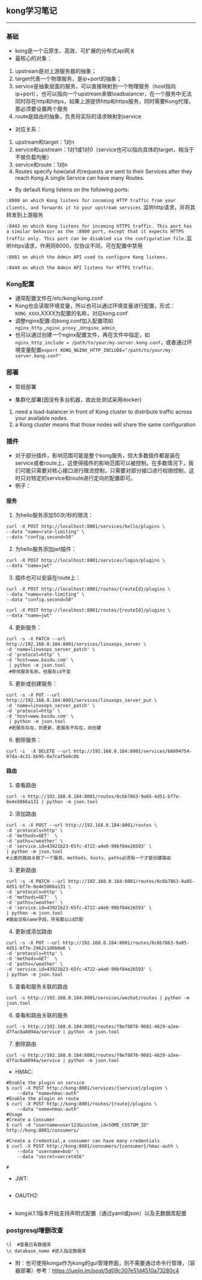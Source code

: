 ## kong学习笔记
---
### 基础
- kong是一个云原生、高效、可扩展的分布式api网关
- 最核心的对象：
1. upstream是对上游服务器的抽象；
2. target代表一个物理服务，是ip+port的抽象；
3. service是抽象层面的服务，可以直接映射到一个物理服务（host指向ip+port），也可以指向一个upstream来做loadbalancer，在一个服务中无法同时存在http和https，如果上游提供http和https服务，同时需要Kong代理，那必须要设置两个服务
4. route是路由的抽象，负责将实际的请求映射到service
- 对应关系：
1. upstream和target：1对n
2. service和upstream：1对1或1对0（service也可以指向具体的target，相当于不做负载均衡）
3. service和route：1对n
4. Routes specify how(and if)requests are sent to their Services after they reach Kong.A single Service can have many Routes.
- By default Kong listens on the following ports:

`:8000 on which Kong listens for incoming HTTP traffic from your clients, and forwards it to your upstream services.`监听http请求，并将其转发到上游服务

`:8443 on which Kong listens for incoming HTTPS traffic. This port has a similar behavior as the :8000 port, except that it expects HTTPS traffic only. This port can be disabled via the configuration file.`监听https请求，作用同8000，仅协议不同，可在配置中禁用

`:8001 on which the Admin API used to configure Kong listens.`

`:8444 on which the Admin API listens for HTTPS traffic.`
### Kong配置
- 通常配置文件在/etc/kong/kong.conf
- Kong也会读取环境变量，所以也可以通过环境变量进行配置，形式：`KONG_XXXX`,XXXX为配置的名称，对应kong.conf
- 调整nginx配置:向kong.conf加入配置项如`nginx_http_`,`nginx_proxy_`,or`nginx_admin_`
- 也可以通过创建一个nginx配置文件，再在文件中指定，如`nginx_http_include = /path/to/your/my-server.kong.conf`，或者通过环境变量配置`export KONG_NGINX_HTTP_INCLUDE="/path/to/your/my-server.kong.conf"`

### 部署
- 常规部署

- 集群化部署(因没有多台机器，故此处测试采用docker)
1. need a load-balancer in front of Kong cluster to distribute traffic across your available nodes.
2. a Kong cluster means that those nodes will share the same configuration
### 插件
- 对于部分插件，影响范围可能是整个kong服务，但大多数插件都是装在service或者route上，这使得插件的影响范围可以被控制。在多数情况下，我们可能只需要对核心接口进行限流控制，只需要对部分接口进行权限控制，这时只对特定的service和route进行定向的配置即可。
- 例子：
#### 服务
1. 为hello服务添加50次/秒的限流：
```
curl -X POST http://localhost:8001/services/hello/plugins \
--data "name=rate-limiting" \
--data "config.second=50"
```
2. 为hello服务添加jwt插件：
```
curl -X POST http://localhost:8001/services/login/plugins \
--data "name=jwt"
```
3. 插件也可以安装在route上：
```
curl -X POST http://localhost:8001/routes/{routeId}/plugins \
--data "name=rate-limiting" \
--data "config.second=50"

curl -X POST http://localhost:8001/routes/{routeId}/plugins \
--data "name=jwt"
```
4. 更新服务：
```
curl -s -X PATCH --url http://192.168.0.184:8001/services/linuxops_server \
-d 'name=linuxops_server_patch' \
-d 'protocol=http' \
-d 'host=www.baidu.com' \
 | python -m json.tool
 #修改服务名称，但服务id不变
```
5. 更新或创建服务：
```
curl -s -X PUT --url http://192.168.0.184:8001/services/linuxops_server_put \
-d 'name=linuxops_server_patch' \
-d 'protocol=http' \
-d 'host=www.baidu.com' \
 | python -m json.tool
 #若服务存在，则更新，若服务不存在，则创建
 ```
 6. 删除服务：
 ```
 curl -i  -X DELETE --url http://192.168.0.184:8001/services/b6094754-07da-4c31-bb95-0a7caf5e6c0b
 ```
 #### 路由
 1. 查看路由
 ```
 curl -s http://192.168.0.184:8001/routes/6c6b7863-9a05-4d51-bf7e-8e4e5866a131 | python -m json.tool
 ```
 2. 添加路由
 ```
 curl -s -X POST --url http://192.168.0.184:8001/routes \
-d 'protocols=http' \
-d 'methods=GET'  \
-d 'paths=/weather' \
-d 'service.id=43921b23-65fc-4722-a4e0-99bf84e26593' \
| python -m json.tool
#上面的路由关联了一个服务，methods、hosts、paths必须有一个才能创建路由
 ```
 3. 更新路由
 ```
 curl -s -X PATCH --url http://192.168.0.184:8001/routes/6c6b7863-9a05-4d51-bf7e-8e4e5866a131 \
-d 'protocols=http' \
-d 'methods=GET'  \
-d 'paths=/weather' \
-d 'service.id=43921b23-65fc-4722-a4e0-99bf84e26593' \
| python -m json.tool
#路由没有name字段，所有都以id匹配
 ```
 4. 更新或添加路由
 ```
 curl -s -X PUT --url http://192.168.0.184:8001/routes/6c6b7863-9a05-4d51-bf7e-2962c1d6b0e6 \
-d 'protocols=http' \
-d 'methods=GET'  \
-d 'paths=/weather' \
-d 'service.id=43921b23-65fc-4722-a4e0-99bf84e26593' \
| python -m json.tool
 ```
 5. 查看和服务关联的路由
 ```
 curl -s http://192.168.0.184:8001/services/wechat/routes | python -m json.tool
 ```
 6. 查看和路由关联的服务
 ```
 curl -s http://192.168.0.184:8001/routes/f8ef8876-9681-4629-a2ee-d7fac8a8094a/service | python -m json.tool
 ```
 7. 删除路由
 ```
 curl -s http://192.168.0.184:8001/routes/f8ef8876-9681-4629-a2ee-d7fac8a8094a/service | python -m json.tool
 ```
- HMAC:
```
#Enable the plugin on service
$ curl -X POST http://kong:8001/services/{service}/plugins \
    --data "name=hmac-auth" 
#Enable the plugin on route
$ curl -X POST http://kong:8001/routes/{route}/plugins \
    --data "name=hmac-auth"
#Usage
#Create a Consumer
$ curl -d "username=user123&custom_id=SOME_CUSTOM_ID" http://kong:8001/consumers/

#Create a Credential,a consumer can have many credentials
$ curl -X POST http://kong:8001/consumers/{consumer}/hmac-auth \
    --data "username=bob" \
    --data "secret=secret456"
    
#
```
- JWT:
```

```
- OAUTH2:
```

```

- kong从1.1版本开始支持声明式配置（通过yaml或json）以及无数据库配置
### postgresql增删改查
```
\l  #查看已有数据库
\c database_name #进入指定数据库
```




- 附：也可使用konga作为kong的gui管理界面，则不需要通过命令行管理，（容器部署）参考：https://juejin.im/post/5d09c307e51d4510a73280c4
